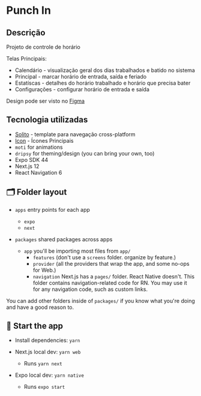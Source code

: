 # Punch In

## Descrição
Projeto de controle de horário

Telas Principais:
  - Calendário - visualização geral dos dias trabalhados e batido no sistema
  - Principal - marcar horário de entrada, saída e feriado
  - Estatíscas - detalhes do horário trabalhado e horário que precisa bater
  - Configurações - configurar horário de entrada e saída

Design pode ser visto no [Figma](https://www.figma.com/file/DkGpQY9BoLY6GcjvK0YIbU/Punch-In?node-id=1%3A3)

## Tecnologia utilizadas
- [Solito](https://example.solito.dev) - template para navegação cross-platform 
- [Icon](https://www.svgrepo.com/collection/miscellaneous/1) - Ícones Principais
- `moti` for animations
- `dripsy` for theming/design (you can bring your own, too)
- Expo SDK 44
- Next.js 12
- React Navigation 6

## 🗂 Folder layout

- `apps` entry points for each app

  - `expo`
  - `next`

- `packages` shared packages across apps
  - `app` you'll be importing most files from `app/`
    - `features` (don't use a `screens` folder. organize by feature.)
    - `provider` (all the providers that wrap the app, and some no-ops for Web.)
    - `navigation` Next.js has a `pages/` folder. React Native doesn't. This folder contains navigation-related code for RN. You may use it for any navigation code, such as custom links.

You can add other folders inside of `packages/` if you know what you're doing and have a good reason to.

## 🏁 Start the app

- Install dependencies: `yarn`

- Next.js local dev: `yarn web`
  - Runs `yarn next`
- Expo local dev: `yarn native`
  - Runs `expo start`


